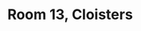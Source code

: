 ---
basin: En-Suite
cudn: true
floor: First
grade: 7
images: []
living_room: 'No'
location: North Court
name: '13'
network: Wired and Wireless
title: Room 13, Cloisters
---